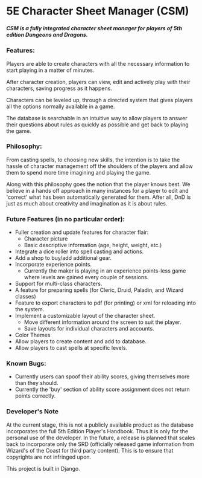 # 5E Character Sheet Manager (CSM)

##### CSM is a fully integrated character sheet manager for players of 5th edition Dungeons and Dragons.

### Features:
Players are able to create characters with all the necessary information to start playing in a matter of minutes.

After character creation, players can view, edit and actively play with their characters, saving progress as it happens.

Characters can be leveled up, through a directed system that gives players all the options normally available in a game.

The database is searchable in an intuitive way to allow players to answer their questions about rules as quickly as possible and get back to playing the game.

### Philosophy:

From casting spells, to choosing new skills, the intention is to take the hassle of character management off the shoulders of the players and allow them to spend more time imagining and playing the game.

Along with this philosophy goes the notion that the player knows best. We believe in a hands off approach in many instances for a player to edit and 'correct' what has been automatically generated for them. After all, DnD is just as much about creativity and imagination as it is about rules.

### Future Features (in no particular order):

* Fuller creation and update features for character flair:
    * Character picture
    * Basic descriptive information (age, height, weight, etc.)
* Integrate a dice roller into spell casting and actions.
* Add a shop to buy/add additional gear.
* Incorporate experience points.
    * Currently the maker is playing in an experience points-less game where levels are gained every couple of sessions.
* Support for multi-class characters.
* A feature for preparing spells (for Cleric, Druid, Paladin, and Wizard classes)
* Feature to export characters to pdf (for printing) or xml for reloading into the system.
* Implement a customizable layout of the character sheet.
    * Move different information around the screen to suit the player.
    * Save layouts for individual characters and accounts.
* Color Themes
* Allow players to create content and add to database.
* Allow players to cast spells at specific levels.

### Known Bugs:

* Currently users can spoof their ability scores, giving themselves more than they should.
* Currently the 'buy' section of ability score assignment does not return points correctly.

### Developer's Note

At the current stage, this is not a publicly available product as the database incorporates the full 5th Edition Player's Handbook. Thus it is only for the personal use of the developer. In the future, a release is planned that scales back to incorporate only the SRD (officially released game information from Wizard's of the Coast for third party content). This is to ensure that copyrights are not infringed upon.

This project is built in Django.
